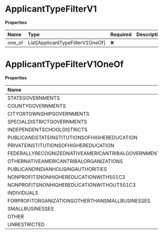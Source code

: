 # ApplicantTypeFilterV1

**Properties**

| Name   | Type                             | Required | Description |
| :----- | :------------------------------- | :------- | :---------- |
| one_of | List[ApplicantTypeFilterV1OneOf] | ❌       |             |

# ApplicantTypeFilterV1OneOf

**Properties**

| Name                                               | Type | Required | Description                                               |
| :------------------------------------------------- | :--- | :------- | :-------------------------------------------------------- |
| STATEGOVERNMENTS                                   | str  | ✅       | "state_governments"                                       |
| COUNTYGOVERNMENTS                                  | str  | ✅       | "county_governments"                                      |
| CITYORTOWNSHIPGOVERNMENTS                          | str  | ✅       | "city_or_township_governments"                            |
| SPECIALDISTRICTGOVERNMENTS                         | str  | ✅       | "special_district_governments"                            |
| INDEPENDENTSCHOOLDISTRICTS                         | str  | ✅       | "independent_school_districts"                            |
| PUBLICANDSTATEINSTITUTIONSOFHIGHEREDUCATION        | str  | ✅       | "public_and_state_institutions_of_higher_education"       |
| PRIVATEINSTITUTIONSOFHIGHEREDUCATION               | str  | ✅       | "private_institutions_of_higher_education"                |
| FEDERALLYRECOGNIZEDNATIVEAMERICANTRIBALGOVERNMENTS | str  | ✅       | "federally_recognized_native_american_tribal_governments" |
| OTHERNATIVEAMERICANTRIBALORGANIZATIONS             | str  | ✅       | "other_native_american_tribal_organizations"              |
| PUBLICANDINDIANHOUSINGAUTHORITIES                  | str  | ✅       | "public_and_indian_housing_authorities"                   |
| NONPROFITSNONHIGHEREDUCATIONWITH501C3              | str  | ✅       | "nonprofits_non_higher_education_with_501c3"              |
| NONPROFITSNONHIGHEREDUCATIONWITHOUT501C3           | str  | ✅       | "nonprofits_non_higher_education_without_501c3"           |
| INDIVIDUALS                                        | str  | ✅       | "individuals"                                             |
| FORPROFITORGANIZATIONSOTHERTHANSMALLBUSINESSES     | str  | ✅       | "for_profit_organizations_other_than_small_businesses"    |
| SMALLBUSINESSES                                    | str  | ✅       | "small_businesses"                                        |
| OTHER                                              | str  | ✅       | "other"                                                   |
| UNRESTRICTED                                       | str  | ✅       | "unrestricted"                                            |

<!-- This file was generated by liblab | https://liblab.com/ -->
